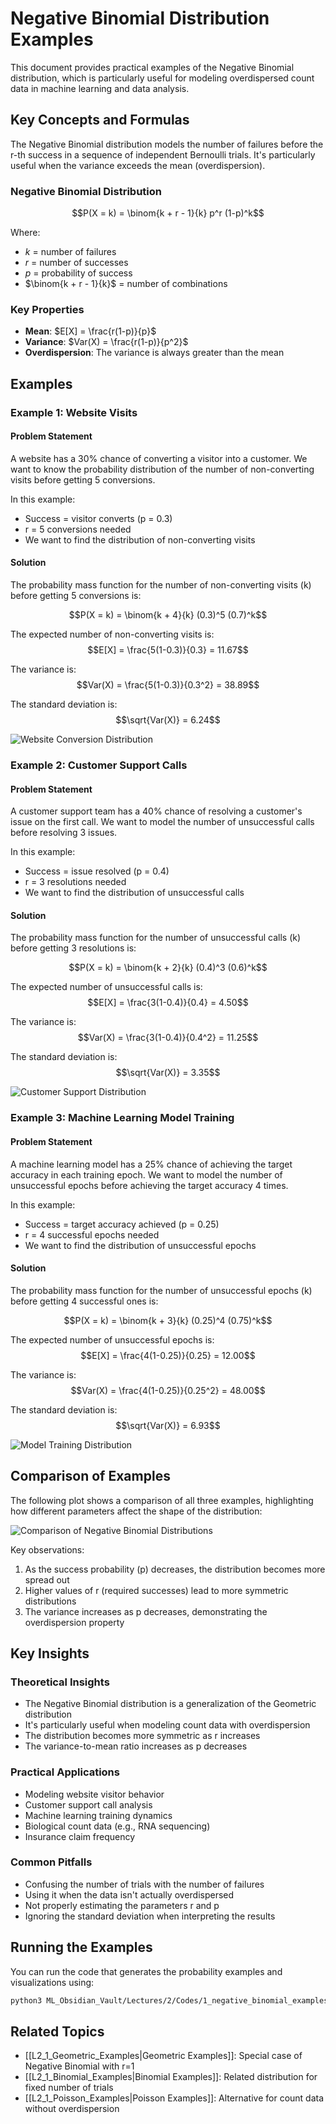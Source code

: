 # Negative Binomial Distribution Examples

This document provides practical examples of the Negative Binomial distribution, which is particularly useful for modeling overdispersed count data in machine learning and data analysis.

## Key Concepts and Formulas

The Negative Binomial distribution models the number of failures before the r-th success in a sequence of independent Bernoulli trials. It's particularly useful when the variance exceeds the mean (overdispersion).

### Negative Binomial Distribution

$$P(X = k) = \binom{k + r - 1}{k} p^r (1-p)^k$$

Where:
- $k$ = number of failures
- $r$ = number of successes
- $p$ = probability of success
- $\binom{k + r - 1}{k}$ = number of combinations

### Key Properties

- **Mean**: $E[X] = \frac{r(1-p)}{p}$
- **Variance**: $Var(X) = \frac{r(1-p)}{p^2}$
- **Overdispersion**: The variance is always greater than the mean

## Examples

### Example 1: Website Visits

#### Problem Statement
A website has a 30% chance of converting a visitor into a customer. We want to know the probability distribution of the number of non-converting visits before getting 5 conversions.

In this example:
- Success = visitor converts (p = 0.3)
- r = 5 conversions needed
- We want to find the distribution of non-converting visits

#### Solution

The probability mass function for the number of non-converting visits (k) before getting 5 conversions is:

$$P(X = k) = \binom{k + 4}{k} (0.3)^5 (0.7)^k$$

The expected number of non-converting visits is:
$$E[X] = \frac{5(1-0.3)}{0.3} = 11.67$$

The variance is:
$$Var(X) = \frac{5(1-0.3)}{0.3^2} = 38.89$$

The standard deviation is:
$$\sqrt{Var(X)} = 6.24$$

![Website Conversion Distribution](../Images/negative_binomial_website.png)

### Example 2: Customer Support Calls

#### Problem Statement
A customer support team has a 40% chance of resolving a customer's issue on the first call. We want to model the number of unsuccessful calls before resolving 3 issues.

In this example:
- Success = issue resolved (p = 0.4)
- r = 3 resolutions needed
- We want to find the distribution of unsuccessful calls

#### Solution

The probability mass function for the number of unsuccessful calls (k) before getting 3 resolutions is:

$$P(X = k) = \binom{k + 2}{k} (0.4)^3 (0.6)^k$$

The expected number of unsuccessful calls is:
$$E[X] = \frac{3(1-0.4)}{0.4} = 4.50$$

The variance is:
$$Var(X) = \frac{3(1-0.4)}{0.4^2} = 11.25$$

The standard deviation is:
$$\sqrt{Var(X)} = 3.35$$

![Customer Support Distribution](../Images/negative_binomial_support.png)

### Example 3: Machine Learning Model Training

#### Problem Statement
A machine learning model has a 25% chance of achieving the target accuracy in each training epoch. We want to model the number of unsuccessful epochs before achieving the target accuracy 4 times.

In this example:
- Success = target accuracy achieved (p = 0.25)
- r = 4 successful epochs needed
- We want to find the distribution of unsuccessful epochs

#### Solution

The probability mass function for the number of unsuccessful epochs (k) before getting 4 successful ones is:

$$P(X = k) = \binom{k + 3}{k} (0.25)^4 (0.75)^k$$

The expected number of unsuccessful epochs is:
$$E[X] = \frac{4(1-0.25)}{0.25} = 12.00$$

The variance is:
$$Var(X) = \frac{4(1-0.25)}{0.25^2} = 48.00$$

The standard deviation is:
$$\sqrt{Var(X)} = 6.93$$

![Model Training Distribution](../Images/negative_binomial_training.png)

## Comparison of Examples

The following plot shows a comparison of all three examples, highlighting how different parameters affect the shape of the distribution:

![Comparison of Negative Binomial Distributions](../Images/negative_binomial_comparison.png)

Key observations:
1. As the success probability (p) decreases, the distribution becomes more spread out
2. Higher values of r (required successes) lead to more symmetric distributions
3. The variance increases as p decreases, demonstrating the overdispersion property

## Key Insights

### Theoretical Insights
- The Negative Binomial distribution is a generalization of the Geometric distribution
- It's particularly useful when modeling count data with overdispersion
- The distribution becomes more symmetric as r increases
- The variance-to-mean ratio increases as p decreases

### Practical Applications
- Modeling website visitor behavior
- Customer support call analysis
- Machine learning training dynamics
- Biological count data (e.g., RNA sequencing)
- Insurance claim frequency

### Common Pitfalls
- Confusing the number of trials with the number of failures
- Using it when the data isn't actually overdispersed
- Not properly estimating the parameters r and p
- Ignoring the standard deviation when interpreting the results

## Running the Examples

You can run the code that generates the probability examples and visualizations using:

```bash
python3 ML_Obsidian_Vault/Lectures/2/Codes/1_negative_binomial_examples.py
```

## Related Topics

- [[L2_1_Geometric_Examples|Geometric Examples]]: Special case of Negative Binomial with r=1
- [[L2_1_Binomial_Examples|Binomial Examples]]: Related distribution for fixed number of trials
- [[L2_1_Poisson_Examples|Poisson Examples]]: Alternative for count data without overdispersion 